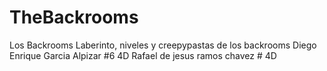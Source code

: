 # TheBackrooms
Los Backrooms
Laberinto, niveles y creepypastas de los backrooms
Diego Enrique Garcia Alpizar #6 4D
Rafael de jesus ramos chavez # 4D
